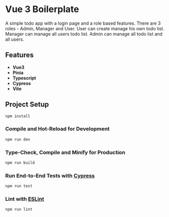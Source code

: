 # Vue 3 Boilerplate

A simple todo app with a login page and a role based features.
There are 3 roles - Admin, Manager and User.
User can create manage his own todo list.
Manager can manage all users todo list.
Admin can manage all todo list and all users.

## Features

- **Vue3**
- **Pinia**
- **Typescript**
- **Cypress**
- **Vite**

## Project Setup

```sh
npm install
```

### Compile and Hot-Reload for Development

```sh
npm run dev
```

### Type-Check, Compile and Minify for Production

```sh
npm run build
```

### Run End-to-End Tests with [Cypress](https://www.cypress.io/)

```sh
npm run test
```

### Lint with [ESLint](https://eslint.org/)

```sh
npm run lint
```
